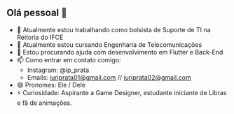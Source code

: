 ## Olá pessoal 👋

- 🔭 Atualmente estou trabalhando como bolsista de Suporte de TI na Reitoria do IFCE
- 🌱 Atualmente estou cursando Engenharia de Telecomunicações
- 🤔 Estou procurando ajuda com desenvolvimento em Flutter e Back-End
- 📫 Como entrar em contato comigo: 
  - Instagram: @ip_prata
  - Emails: iuriprata01@gmail.com // iuriprata02@gmail.com 
- 😄 Pronomes: Ele / Dele
- ⚡ Curiosidade: Aspirante a Game Designer, estudante iniciante de Libras e fã de animações.

